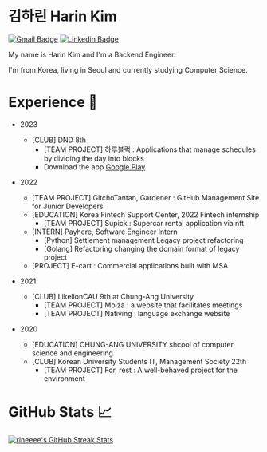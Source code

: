 # 김하린 Harin Kim
 <!-- Profile views -->
[![Gmail Badge](https://img.shields.io/badge/Gmail-d14836?style=flat-square&logo=Gmail&logoColor=white&link=mailto:icecandy1256@gmail.com)](mailto:icecandy1256@gmail.com)
[![Linkedin Badge](https://img.shields.io/badge/-LinkedIn-blue?style=flat-square&logo=Linkedin&logoColor=white&link=https://www.linkedin.com/in/%ED%95%98%EB%A6%B0-%EA%B9%80-825374253/)](https://www.linkedin.com/in/%ED%95%98%EB%A6%B0-%EA%B9%80-825374253/)

 
 <p align="left">My name is Harin Kim and I'm a Backend Engineer.
  
  I'm from Korea, living in Seoul and currently studying Computer Science.
  
<!--   I am motivated by the power of technology as a tool for positive change, with a background in Math, Physics, and Engineering. -->
</p>

# Experience 💫
- 2023
  - [CLUB] DND 8th
    - [TEAM PROJECT] 하루블럭 : Applications that manage schedules by dividing the day into blocks
    - Download the app [Google Play](https://play.google.com/store/apps/details?id=com.dayblock&hl=ko)
- 2022
  - [TEAM PROJECT] GitchoTantan, Gardener : GitHub Management Site for Junior Developers
  - [EDUCATION] Korea Fintech Support Center, 2022 Fintech internship
    - [TEAM PROJECT] Supick : Supercar rental application via nft
  - [INTERN] Payhere, Software Engineer Intern
    - [Python] Settlement management Legacy project refactoring
    - [Golang] Refactoring changing the domain format of legacy project
  - [PROJECT] E-cart : Commercial applications built with MSA
 
- 2021
  - [CLUB] LikelionCAU 9th at Chung-Ang University
    - [TEAM PROJECT] Moiza : a website that facilitates meetings
    - [TEAM PROJECT] Nativing : language exchange website
    
- 2020
  - [EDUCATION] CHUNG-ANG UNIVERSITY shcool of computer science and engineering
  - [CLUB] Korean University Students IT, Management Society 22th
    - [TEAM PROJECT] For, rest : A well-behaved project for the environment

# GitHub Stats 📈

<a href="https://github.com/rineeee/rineeee">
  <img align="center" src="https://github-readme-streak-stats.herokuapp.com/?user=rineeee&theme=dark" alt="rineeee's GitHub Streak Stats"/>
</a>
<br><br>


